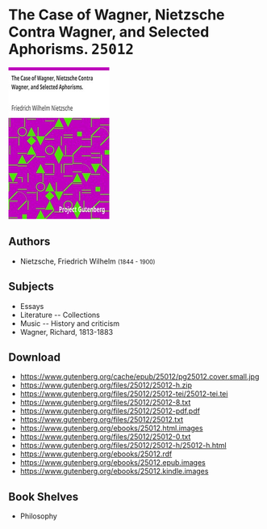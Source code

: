 # The Case of Wagner, Nietzsche Contra Wagner, and Selected Aphorisms. <kbd>25012</kbd>

![](./cover.medium.jpg "")

## Authors


 - Nietzsche, Friedrich Wilhelm <small>(1844 - 1900)</small>

## Subjects


 - Essays
 - Literature -- Collections
 - Music -- History and criticism
 - Wagner, Richard, 1813-1883

## Download


 - https://www.gutenberg.org/cache/epub/25012/pg25012.cover.small.jpg
 - https://www.gutenberg.org/files/25012/25012-h.zip
 - https://www.gutenberg.org/files/25012/25012-tei/25012-tei.tei
 - https://www.gutenberg.org/files/25012/25012-8.txt
 - https://www.gutenberg.org/files/25012/25012-pdf.pdf
 - https://www.gutenberg.org/files/25012/25012.txt
 - https://www.gutenberg.org/ebooks/25012.html.images
 - https://www.gutenberg.org/files/25012/25012-0.txt
 - https://www.gutenberg.org/files/25012/25012-h/25012-h.html
 - https://www.gutenberg.org/ebooks/25012.rdf
 - https://www.gutenberg.org/ebooks/25012.epub.images
 - https://www.gutenberg.org/ebooks/25012.kindle.images

## Book Shelves


 - Philosophy
